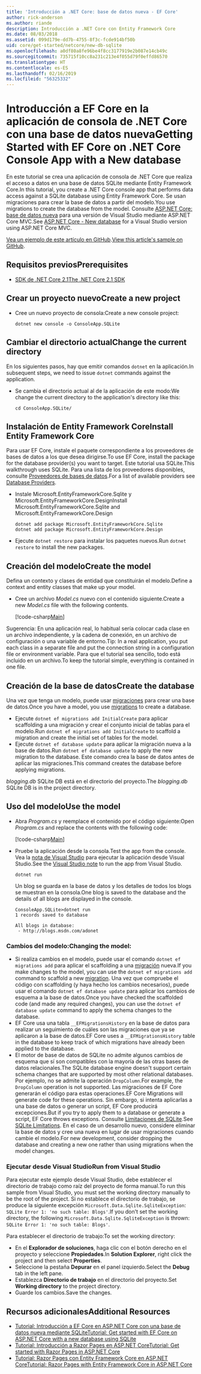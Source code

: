 ```yaml
---
title: 'Introducción a .NET Core: base de datos nueva - EF Core'
author: rick-anderson
ms.author: riande
description: Introducción a .NET Core con Entity Framework Core
ms.date: 08/03/2018
ms.assetid: 099d179e-dd7b-4755-8f3c-fcde914bf50b
uid: core/get-started/netcore/new-db-sqlite
ms.openlocfilehash: a0df80a8fe96be4f8cc3177919e2b087e14cb49c
ms.sourcegitcommit: 735715f10cc8a231c213e4f055d79f0effd86570
ms.translationtype: HT
ms.contentlocale: es-ES
ms.lasthandoff: 02/16/2019
ms.locfileid: "56325332"
---
```

# <a name="getting-started-with-ef-core-on-net-core-console-app-with-a-new-database"></a><span data-ttu-id="479ab-103">Introducción a EF Core en la aplicación de consola de .NET Core con una base de datos nueva</span><span class="sxs-lookup"><span data-stu-id="479ab-103">Getting Started with EF Core on .NET Core Console App with a New database</span></span>

<span data-ttu-id="479ab-104">En este tutorial se crea una aplicación de consola de .NET Core que realiza el acceso a datos en una base de datos SQLite mediante Entity Framework Core.</span><span class="sxs-lookup"><span data-stu-id="479ab-104">In this tutorial, you create a .NET Core console app that performs data access against a SQLite database using Entity Framework Core.</span></span> <span data-ttu-id="479ab-105">Se usan migraciones para crear la base de datos a partir del modelo.</span><span class="sxs-lookup"><span data-stu-id="479ab-105">You use migrations to create the database from the model.</span></span> <span data-ttu-id="479ab-106">Consulte [ASP.NET Core: base de datos nueva](xref:core/get-started/aspnetcore/new-db) para una versión de Visual Studio mediante ASP.NET Core MVC.</span><span class="sxs-lookup"><span data-stu-id="479ab-106">See [ASP.NET Core - New database](xref:core/get-started/aspnetcore/new-db) for a Visual Studio version using ASP.NET Core MVC.</span></span>

<span data-ttu-id="479ab-107">[Vea un ejemplo de este artículo en GitHub](https://github.com/aspnet/EntityFramework.Docs/tree/master/samples/core/GetStarted/NetCore/ConsoleApp.SQLite).</span><span class="sxs-lookup"><span data-stu-id="479ab-107">[View this article's sample on GitHub](https://github.com/aspnet/EntityFramework.Docs/tree/master/samples/core/GetStarted/NetCore/ConsoleApp.SQLite).</span></span>

## <a name="prerequisites"></a><span data-ttu-id="479ab-108">Requisitos previos</span><span class="sxs-lookup"><span data-stu-id="479ab-108">Prerequisites</span></span>

* [<span data-ttu-id="479ab-109">SDK de .NET Core 2.1</span><span class="sxs-lookup"><span data-stu-id="479ab-109">The .NET Core 2.1 SDK</span></span>](https://www.microsoft.com/net/core)

## <a name="create-a-new-project"></a><span data-ttu-id="479ab-110">Crear un proyecto nuevo</span><span class="sxs-lookup"><span data-stu-id="479ab-110">Create a new project</span></span>

* <span data-ttu-id="479ab-111">Cree un nuevo proyecto de consola:</span><span class="sxs-lookup"><span data-stu-id="479ab-111">Create a new console project:</span></span>

  ``` Console
  dotnet new console -o ConsoleApp.SQLite
  ```
## <a name="change-the-current-directory"></a><span data-ttu-id="479ab-112">Cambiar el directorio actual</span><span class="sxs-lookup"><span data-stu-id="479ab-112">Change the current directory</span></span>

<span data-ttu-id="479ab-113">En los siguientes pasos, hay que emitir comandos `dotnet` en la aplicación.</span><span class="sxs-lookup"><span data-stu-id="479ab-113">In subsequent steps, we need to issue `dotnet` commands against the application.</span></span>

* <span data-ttu-id="479ab-114">Se cambia el directorio actual al de la aplicación de este modo:</span><span class="sxs-lookup"><span data-stu-id="479ab-114">We change the current directory to the application's directory like this:</span></span>

  ``` Console
  cd ConsoleApp.SQLite/
  ```
## <a name="install-entity-framework-core"></a><span data-ttu-id="479ab-115">Instalación de Entity Framework Core</span><span class="sxs-lookup"><span data-stu-id="479ab-115">Install Entity Framework Core</span></span>

<span data-ttu-id="479ab-116">Para usar EF Core, instale el paquete correspondiente a los proveedores de bases de datos a los que desea dirigirse.</span><span class="sxs-lookup"><span data-stu-id="479ab-116">To use EF Core, install the package for the database provider(s) you want to target.</span></span> <span data-ttu-id="479ab-117">Este tutorial usa SQLite.</span><span class="sxs-lookup"><span data-stu-id="479ab-117">This walkthrough uses SQLite.</span></span> <span data-ttu-id="479ab-118">Para una lista de los proveedores disponibles, consulte [Proveedores de bases de datos](../../providers/index.md).</span><span class="sxs-lookup"><span data-stu-id="479ab-118">For a list of available providers see [Database Providers](../../providers/index.md).</span></span>

* <span data-ttu-id="479ab-119">Instale Microsoft.EntityFrameworkCore.Sqlite y Microsoft.EntityFrameworkCore.Design</span><span class="sxs-lookup"><span data-stu-id="479ab-119">Install Microsoft.EntityFrameworkCore.Sqlite and Microsoft.EntityFrameworkCore.Design</span></span>

  ```Console
  dotnet add package Microsoft.EntityFrameworkCore.Sqlite
  dotnet add package Microsoft.EntityFrameworkCore.Design
  ```

* <span data-ttu-id="479ab-120">Ejecute `dotnet restore` para instalar los paquetes nuevos.</span><span class="sxs-lookup"><span data-stu-id="479ab-120">Run `dotnet restore` to install the new packages.</span></span>

## <a name="create-the-model"></a><span data-ttu-id="479ab-121">Creación del modelo</span><span class="sxs-lookup"><span data-stu-id="479ab-121">Create the model</span></span>

<span data-ttu-id="479ab-122">Defina un contexto y clases de entidad que constituirán el modelo.</span><span class="sxs-lookup"><span data-stu-id="479ab-122">Define a context and entity classes that make up your model.</span></span>

* <span data-ttu-id="479ab-123">Cree un archivo *Model.cs* nuevo con el contenido siguiente.</span><span class="sxs-lookup"><span data-stu-id="479ab-123">Create a new *Model.cs* file with the following contents.</span></span>

  [!code-csharp[Main](../../../../samples/core/GetStarted/NetCore/ConsoleApp.SQLite/Model.cs)]

<span data-ttu-id="479ab-124">Sugerencia: En una aplicación real, lo habitual sería colocar cada clase en un archivo independiente, y la cadena de conexión, en un archivo de configuración o una variable de entorno.</span><span class="sxs-lookup"><span data-stu-id="479ab-124">Tip: In a real application, you put each class in a separate file and put the connection string in a configuration file or environment variable.</span></span> <span data-ttu-id="479ab-125">Para que el tutorial sea sencillo, todo está incluido en un archivo.</span><span class="sxs-lookup"><span data-stu-id="479ab-125">To keep the tutorial simple, everything is contained in one file.</span></span>

## <a name="create-the-database"></a><span data-ttu-id="479ab-126">Creación de la base de datos</span><span class="sxs-lookup"><span data-stu-id="479ab-126">Create the database</span></span>

<span data-ttu-id="479ab-127">Una vez que tenga un modelo, puede usar [migraciones](xref:core/managing-schemas/migrations/index) para crear una base de datos.</span><span class="sxs-lookup"><span data-stu-id="479ab-127">Once you have a model, you use [migrations](xref:core/managing-schemas/migrations/index) to create a database.</span></span>

* <span data-ttu-id="479ab-128">Ejecute `dotnet ef migrations add InitialCreate` para aplicar scaffolding a una migración y crear el conjunto inicial de tablas para el modelo.</span><span class="sxs-lookup"><span data-stu-id="479ab-128">Run `dotnet ef migrations add InitialCreate` to scaffold a migration and create the initial set of tables for the model.</span></span>
* <span data-ttu-id="479ab-129">Ejecute `dotnet ef database update` para aplicar la migración nueva a la base de datos.</span><span class="sxs-lookup"><span data-stu-id="479ab-129">Run `dotnet ef database update` to apply the new migration to the database.</span></span> <span data-ttu-id="479ab-130">Este comando crea la base de datos antes de aplicar las migraciones.</span><span class="sxs-lookup"><span data-stu-id="479ab-130">This command creates the database before applying migrations.</span></span>

<span data-ttu-id="479ab-131">*blogging.db* SQLite DB está en el directorio del proyecto.</span><span class="sxs-lookup"><span data-stu-id="479ab-131">The *blogging.db* SQLite DB is in the project directory.</span></span>

## <a name="use-the-model"></a><span data-ttu-id="479ab-132">Uso del modelo</span><span class="sxs-lookup"><span data-stu-id="479ab-132">Use the model</span></span>

* <span data-ttu-id="479ab-133">Abra *Program.cs* y reemplace el contenido por el código siguiente:</span><span class="sxs-lookup"><span data-stu-id="479ab-133">Open *Program.cs* and replace the contents with the following code:</span></span>

  [!code-csharp[Main](../../../../samples/core/GetStarted/NetCore/ConsoleApp.SQLite/Program.cs)]

* <span data-ttu-id="479ab-134">Pruebe la aplicación desde la consola.</span><span class="sxs-lookup"><span data-stu-id="479ab-134">Test the app from the console.</span></span> <span data-ttu-id="479ab-135">Vea la [nota de Visual Studio](#vs) para ejecutar la aplicación desde Visual Studio.</span><span class="sxs-lookup"><span data-stu-id="479ab-135">See the [Visual Studio note](#vs) to run the app from Visual Studio.</span></span>

  `dotnet run`

  <span data-ttu-id="479ab-136">Un blog se guarda en la base de datos y los detalles de todos los blogs se muestran en la consola.</span><span class="sxs-lookup"><span data-stu-id="479ab-136">One blog is saved to the database and the details of all blogs are displayed in the console.</span></span>

  ```Console
  ConsoleApp.SQLite>dotnet run
  1 records saved to database

  All blogs in database:
   - http://blogs.msdn.com/adonet
  ```

### <a name="changing-the-model"></a><span data-ttu-id="479ab-137">Cambios del modelo:</span><span class="sxs-lookup"><span data-stu-id="479ab-137">Changing the model:</span></span>

- <span data-ttu-id="479ab-138">Si realiza cambios en el modelo, puede usar el comando `dotnet ef migrations add` para aplicar el scaffolding a una [migración](xref:core/managing-schemas/migrations/index) nueva.</span><span class="sxs-lookup"><span data-stu-id="479ab-138">If you make changes to the model, you can use the `dotnet ef migrations add` command to scaffold a new [migration](xref:core/managing-schemas/migrations/index).</span></span> <span data-ttu-id="479ab-139">Una vez que compruebe el código con scaffolding (y haya hecho los cambios necesarios), puede usar el comando `dotnet ef database update` para aplicar los cambios de esquema a la base de datos.</span><span class="sxs-lookup"><span data-stu-id="479ab-139">Once you have checked the scaffolded code (and made any required changes), you can use the `dotnet ef database update` command to apply the schema changes to the database.</span></span>
- <span data-ttu-id="479ab-140">EF Core usa una tabla `__EFMigrationsHistory` en la base de datos para realizar un seguimiento de cuáles son las migraciones que ya se aplicaron a la base de datos.</span><span class="sxs-lookup"><span data-stu-id="479ab-140">EF Core uses a `__EFMigrationsHistory` table in the database to keep track of which migrations have already been applied to the database.</span></span>
- <span data-ttu-id="479ab-141">El motor de base de datos de SQLite no admite algunos cambios de esquema que sí son compatibles con la mayoría de las otras bases de datos relacionales.</span><span class="sxs-lookup"><span data-stu-id="479ab-141">The SQLite database engine doesn't support certain schema changes that are supported by most other relational databases.</span></span> <span data-ttu-id="479ab-142">Por ejemplo, no se admite la operación `DropColumn`.</span><span class="sxs-lookup"><span data-stu-id="479ab-142">For example, the `DropColumn` operation is not supported.</span></span> <span data-ttu-id="479ab-143">Las migraciones de EF Core generarán el código para estas operaciones.</span><span class="sxs-lookup"><span data-stu-id="479ab-143">EF Core Migrations will generate code for these operations.</span></span> <span data-ttu-id="479ab-144">Sin embargo, si intenta aplicarlas a una base de datos o generar un script, EF Core producirá excepciones.</span><span class="sxs-lookup"><span data-stu-id="479ab-144">But if you try to apply them to a database or generate a script, EF Core throws exceptions.</span></span> <span data-ttu-id="479ab-145">Consulte [Limitaciones de SQLite](../../providers/sqlite/limitations.md).</span><span class="sxs-lookup"><span data-stu-id="479ab-145">See [SQLite Limitations](../../providers/sqlite/limitations.md).</span></span> <span data-ttu-id="479ab-146">En el caso de un desarrollo nuevo, considere eliminar la base de datos y cree una nueva en lugar de usar migraciones cuando cambie el modelo.</span><span class="sxs-lookup"><span data-stu-id="479ab-146">For new development, consider dropping the database and creating a new one rather than using migrations when the model changes.</span></span>

<a name="vs"></a>
### <a name="run-from-visual-studio"></a><span data-ttu-id="479ab-147">Ejecutar desde Visual Studio</span><span class="sxs-lookup"><span data-stu-id="479ab-147">Run from Visual Studio</span></span>

<span data-ttu-id="479ab-148">Para ejecutar este ejemplo desde Visual Studio, debe establecer el directorio de trabajo como raíz del proyecto de forma manual.</span><span class="sxs-lookup"><span data-stu-id="479ab-148">To run this sample from Visual Studio, you must set the working directory manually to be the root of the project.</span></span> <span data-ttu-id="479ab-149">Si no establece el directorio de trabajo, se produce la siguiente excepción `Microsoft.Data.Sqlite.SqliteException`: `SQLite Error 1: 'no such table: Blogs'`.</span><span class="sxs-lookup"><span data-stu-id="479ab-149">If  you don't set the working directory, the following `Microsoft.Data.Sqlite.SqliteException` is thrown: `SQLite Error 1: 'no such table: Blogs'`.</span></span>

<span data-ttu-id="479ab-150">Para establecer el directorio de trabajo:</span><span class="sxs-lookup"><span data-stu-id="479ab-150">To set the working directory:</span></span>

* <span data-ttu-id="479ab-151">En el **Explorador de soluciones**, haga clic con el botón derecho en el proyecto y seleccione **Propiedades**.</span><span class="sxs-lookup"><span data-stu-id="479ab-151">In **Solution Explorer**, right click the project and then select **Properties**.</span></span>
* <span data-ttu-id="479ab-152">Seleccione la pestaña **Depurar** en el panel izquierdo.</span><span class="sxs-lookup"><span data-stu-id="479ab-152">Select the **Debug** tab in the left pane.</span></span>
* <span data-ttu-id="479ab-153">Establezca **Directorio de trabajo** en el directorio del proyecto.</span><span class="sxs-lookup"><span data-stu-id="479ab-153">Set **Working directory** to the project directory.</span></span>
* <span data-ttu-id="479ab-154">Guarde los cambios.</span><span class="sxs-lookup"><span data-stu-id="479ab-154">Save the changes.</span></span>

## <a name="additional-resources"></a><span data-ttu-id="479ab-155">Recursos adicionales</span><span class="sxs-lookup"><span data-stu-id="479ab-155">Additional Resources</span></span>

* [<span data-ttu-id="479ab-156">Tutorial: Introducción a EF Core en ASP.NET Core con una base de datos nueva mediante SQLite</span><span class="sxs-lookup"><span data-stu-id="479ab-156">Tutorial: Get started with EF Core on ASP.NET Core with a new database using SQLite</span></span>](xref:core/get-started/aspnetcore/new-db)
* [<span data-ttu-id="479ab-157">Tutorial: Introducción a Razor Pages en ASP.NET Core</span><span class="sxs-lookup"><span data-stu-id="479ab-157">Tutorial: Get started with Razor Pages in ASP.NET Core</span></span>](https://docs.microsoft.com/aspnet/core/tutorials/razor-pages/razor-pages-start)
* [<span data-ttu-id="479ab-158">Tutorial: Razor Pages con Entity Framework Core en ASP.NET Core</span><span class="sxs-lookup"><span data-stu-id="479ab-158">Tutorial: Razor Pages with Entity Framework Core in ASP.NET Core</span></span>](https://docs.microsoft.com/aspnet/core/data/ef-rp/intro)
